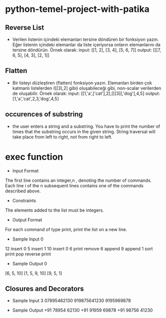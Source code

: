 # python-temel-project-with-patika
## Reverse List

* Verilen listenin içindeki elemanları tersine döndüren bir fonksiyon yazın. Eğer listenin içindeki elemanlar da liste içeriyorsa onların elemanlarını da tersine döndürün. Örnek olarak: input: [[1, 2], [3, 4], [5, 6, 7]] output: [[[7, 6, 5], [4, 3], [2, 1]]

## Flatten
* Bir listeyi düzleştiren (flatten) fonksiyon yazın. Elemanları birden çok katmanlı listelerden ([[3],2] gibi) oluşabileceği gibi, non-scalar verilerden de oluşabilir. Örnek olarak: input: [[1,'a',['cat'],2],[[[3]],'dog'],4,5] output: [1,'a','cat',2,3,'dog',4,5]

## occurences of substring

* the user enters a string and a substring. You have to print the number of times that the substring occurs in the given string. String traversal will take place from left to right, not from right to left.
# exec function
* Input Format

The first line contains an integer,n , denoting the number of commands.
Each line  i of the n subsequent lines contains one of the commands described above.

* Constraints

The elements added to the list must be integers.
* Output Format

For each command of type print, print the list on a new line.

* Sample Input 0

12
insert 0 5
insert 1 10
insert 0 6
print
remove 6
append 9
append 1
sort
print
pop
reverse
print
* Sample Output 0

[6, 5, 10]
[1, 5, 9, 10]
[9, 5, 1]

## Closures and Decorators
* Sample Input
 3
07895462130
919875641230
9195969878

* Sample Output
 +91 78954 62130
+91 91959 69878
+91 98756 41230
